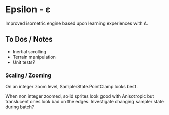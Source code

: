 ﻿# Epsilon - ε

Improved isometric engine based upon learning experiences with Δ.

## To Dos / Notes

- Inertial scrolling
- Terrain manipulation
- Unit tests?

### Scaling / Zooming

On an integer zoom level, SamplerState.PointClamp looks best.

When non integer zoomed, solid sprites look good with Anisotropic but translucent ones look bad on the edges. Investigate changing sampler state during batch?
